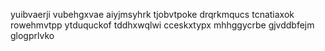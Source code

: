 yuibvaerji vubehgxvae aiyjmsyhrk
tjobvtpoke drqrkmqucs tcnatiaxok rowehmvtpp ytduquckof tddhxwqlwi cceskxtypx mhhggycrbe gjvddbfejm glogprlvko
